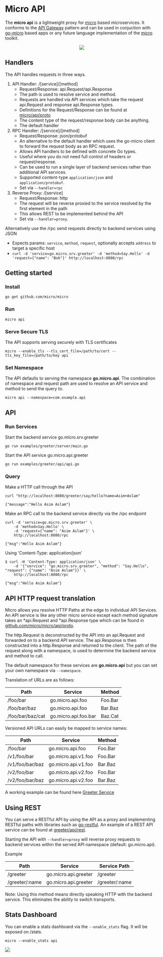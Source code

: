 # Micro API

The **micro api** is a lightweight proxy for [micro](https://github.com/micro/micro) based microservices. It conforms to the [API Gateway](http://microservices.io/patterns/apigateway.html) pattern and can be used in conjuction with [go-micro](https://github.com/micro/go-micro) based apps or any future language implementation of the [micro](https://github.com/micro/micro) toolkit.

<p align="center">
  <img src="https://raw.githubusercontent.com/micro/micro/master/doc/images/api.png" />
</p>


## Handlers

The API handles requests in three ways.

1. API Handler: /[service]/[method]
	- Request/Response: api.Request/api.Response
	- The path is used to resolve service and method.
	- Requests are handled via API services which take the request api.Request and response api.Response types. 
	- Definitions for the Request/Response can be found at [micro/api/proto](https://github.com/micro/micro/tree/master/api/proto)
	- The content type of the request/response body can be anything.
	- The default handler
2. RPC Handler: /[service]/[method]
	- Request/Response: json/protobuf
	- An alternative to the default handler which uses the go-micro client to forward the request body as an RPC request.
	- Allows API handlers to be defined with concrete Go types.
	- Useful where you do not need full control of headers or request/response.
	- Can be used to run a single layer of backend services rather than additional API services.
	- Supported content-type `application/json` and `application/protobuf`.
	- Set via `--handler=rpc`
3. Reverse Proxy: /[service]
	- Request/Response: http
	- The request will be reverse proxied to the service resolved by the first element in the path
	- This allows REST to be implemented behind the API
	- Set via `--handler=proxy`.


Alternatively use the /rpc send requests directly to backend services using JSON 
- Expects params: `service`, `method`, `request`, optionally accepts `address` to target a specific host
- ```curl -d 'service=go.micro.srv.greeter' -d 'method=Say.Hello' -d 'request={"name": "Bob"}' http://localhost:8080/rpc```

## Getting started

### Install

```shell
go get github.com/micro/micro
```

### Run

```shell
micro api
```

### Serve Secure TLS

The API supports serving securely with TLS certificates

```shell
micro --enable_tls --tls_cert_file=/path/to/cert --tls_key_file=/path/to/key api
```

### Set Namespace

The API defaults to serving the namespace **go.micro.api**. The combination of namespace and request path 
are used to resolve an API service and method to send the query to.

```shell
micro api --namespace=com.example.api
```

## API

### Run Services

Start the backend service go.micro.srv.greeter

```shell
go run examples/greeter/server/main.go 
```

Start the API service go.micro.api.greeter

```shell
go run examples/greeter/api/api.go
```

### Query

Make a HTTP call through the API

```shell
curl "http://localhost:8080/greeter/say/hello?name=Asim+Aslam"

{"message":"Hello Asim Aslam"}
```

Make an RPC call to the backend service directly via the /rpc endpoint

```shell
curl -d 'service=go.micro.srv.greeter' \
	-d 'method=Say.Hello' \
	-d 'request={"name": "Asim Aslam"}' \
	http://localhost:8080/rpc

{"msg":"Hello Asim Aslam"}
```

Using 'Content-Type: application/json'

```shell
$ curl -H 'Content-Type: application/json' \
	-d '{"service": "go.micro.srv.greeter", "method": "Say.Hello", "request": {"name": "Asim Aslam"}}' \
	http://localhost:8080/rpc

{"msg":"Hello Asim Aslam"}
```

## API HTTP request translation

Micro allows you resolve HTTP Paths at the edge to individual API Services. An API service is like any other 
micro service except each method signature takes an *api.Request and *api.Response type which can be found in 
[github.com/micro/micro/api/proto](https://github.com/micro/micro/tree/master/api/proto).

The http.Request is deconstructed by the API into an api.Request and forwarded on to a backend API service. 
The api.Response is then constructed into a http.Response and returned to the client. The path of the request 
along with a namespace, is used to determine the backend service and method to call.

The default namespace for these services are **go.micro.api** but you can set your own namespace via `--namespace`.

Translation of URLs are as follows:

Path	|	Service	|	Method
----	|	----	|	----
/foo/bar	|	go.micro.api.foo	|	Foo.Bar
/foo/bar/baz	|	go.micro.api.foo	|	Bar.Baz
/foo/bar/baz/cat	|	go.micro.api.foo.bar	|	Baz.Cat

Versioned API URLs can easily be mapped to service names:

Path	|	Service	|	Method
----	|	----	|	----
/foo/bar	|	go.micro.api.foo	|	Foo.Bar
/v1/foo/bar	|	go.micro.api.v1.foo	|	Foo.Bar
/v1/foo/bar/baz	|	go.micro.api.v1.foo	|	Bar.Baz
/v2/foo/bar	|	go.micro.api.v2.foo	|	Foo.Bar
/v2/foo/bar/baz	|	go.micro.api.v2.foo	|	Bar.Baz

A working example can be found here [Greeter Service](https://github.com/micro/micro/tree/master/examples/greeter)

## Using REST

You can serve a RESTful API by using the API as a proxy and implementing RESTful paths with libraries such as [go-restful](https://github.com/emicklei/go-restful). 
An example of a REST API service can be found at [greeter/api/rest](https://github.com/micro/micro/tree/master/examples/greeter/api/rest).

Starting the API with `--handler=proxy` will reverse proxy requests to backend services within the served API namespace (default: go.micro.api). 

Example

Path	|	Service	|	Service Path
---	|	---	|	---
/greeter	|	go.micro.api.greeter	|	/greeter
/greeter/:name	|	go.micro.api.greeter	|	/greeter/:name


Note: Using this method means directly speaking HTTP with the backend service. This eliminates the ability to switch transports.

## Stats Dashboard

You can enable a stats dashboard via the `--enable_stats` flag. It will be exposed on /stats.

```shell
micro --enable_stats api
```

<img src="https://raw.githubusercontent.com/micro/micro/master/doc/images/stats.png">



